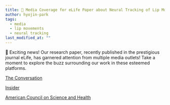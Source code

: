 ```yaml
---
title: 📰 Media Coverage for eLife Paper about Neural Tracking of Lip Movements
author: hyojin-park
tags:
  - media
  - lip movements
  - neural tracking
last_modified_at: ""
---
```

🎺 Exciting news! Our research paper, recently published in the prestigious journal eLife, has garnered attention from multiple media outlets! Take a moment to explore the buzz surrounding our work in these esteemed platforms.

[The Conversation](https://theconversation.com/in-loud-rooms-our-brains-hear-in-a-different-way-new-findings-58970)

[Insider](https://www.businessinsider.com/our-brains-hear-things-in-a-completely-different-way-when-were-in-a-loud-room-2016-5?r=US&IR=T)

[American Council on Science and Health](https://www.acsh.org/news/2016/05/08/in-loud-rooms-our-brains-hear-differently)
